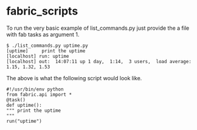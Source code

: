 fabric_scripts
==============

To run the very basic example of list_commands.py just provide the a file with 
fab tasks as argument 1.

    $ ./list_commands.py uptime.py 
    [uptime]	 print the uptime
    [localhost] run: uptime
    [localhost] out:  14:07:11 up 1 day,  1:14,  3 users,  load average: 1.15, 1.32, 1.53

The above is what the following script would look like.

    #!/usr/bin/env python
    from fabric.api import *
    @task()
    def uptime():
	""" print the uptime
	"""
	run("uptime")

